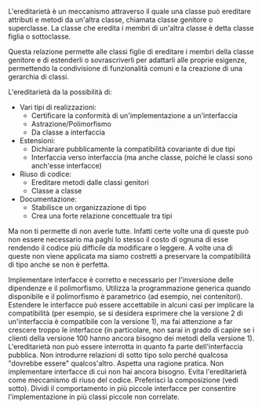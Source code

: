 L'ereditarietà è un meccanismo attraverso il quale una classe può ereditare attributi e metodi da un'altra classe, chiamata classe genitore o superclasse. La classe che eredita i membri di un'altra classe è detta classe figlia o sottoclasse.

Questa relazione permette alle classi figlie di ereditare i membri della classe genitore e di estenderli o sovrascriverli per adattarli alle proprie esigenze, permettendo la condivisione di funzionalità comuni e la creazione di una gerarchia di classi.

L'ereditarietà da la possibilità di:
- Vari tipi di realizzazioni:
	- Certificare la conformità di un'implementazione a un'interfaccia
	- Astrazione/Polimorfismo
	- Da classe a interfaccia
- Estensioni:
	- Dichiarare pubblicamente la compatibilità covariante di due tipi 
	- Interfaccia verso interfaccia (ma anche classe, poiché le classi sono anch'esse interfacce)
- Riuso di codice:
	- Ereditare metodi dalle classi genitori
	- Classe a classe
- Documentazione:
	- Stabilisce un organizzazione di tipo
	- Crea una forte relazione concettuale tra tipi

Ma non ti permette di non averle tutte. Infatti certe volte una di queste può non essere necessario ma paghi lo stesso il costo di ognuna di esse rendendo il codice più difficile da modificare o leggere.
A volte una di queste non viene applicata ma siamo costretti a preservare la compatibilità di tipo anche se non è perfetta.

Implementare interfacce è corretto e necessario per l'inversione delle dipendenze e il polimorfismo.
Utilizza la programmazione generica quando disponibile e il polimorfismo è parametrico (ad esempio, nei contenitori).
Estendere le interfacce può essere accettabile in alcuni casi per implicare la compatibilità (per esempio, se si desidera esprimere che la versione 2 di un'interfaccia è compatibile con la versione 1), ma fai attenzione a far crescere troppo le interfacce (in particolare, non sarai in grado di capire se i clienti della versione 100 hanno ancora bisogno dei metodi della versione 1). L'ereditarietà non può essere interrotta in quanto fa parte dell'interfaccia pubblica.
Non introdurre relazioni di sotto tipo solo perché qualcosa "dovrebbe essere" qualcos'altro. Aspetta una ragione pratica. Non implementare interfacce di cui non hai ancora bisogno.
Evita l'ereditarietà come meccanismo di riuso del codice.
Preferisci la composizione (vedi sotto).
Dividi il comportamento in più piccole interfacce per consentire l'implementazione in più classi piccole non correlate.